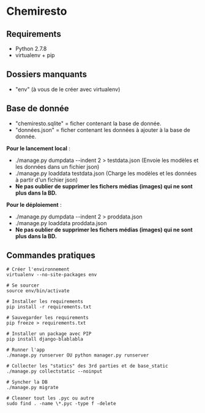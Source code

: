 # Chemiresto

## Requirements

- Python 2.7.8
- virtualenv + pip

## Dossiers manquants

- "env" (à vous de le créer avec virtualenv)

## Base de donnée

- "chemiresto.sqlite" = ficher contenant la base de donnée.
- "données.json" = ficher contenant les données à ajouter à la base de donnée.

**Pour le lancement local** :

- ./manage.py dumpdata --indent 2 > testdata.json   (Envoie les modèles et les données dans un fichier json)
- ./manage.py loaddata testdata.json   (Charge les modèles et les données à partir d'un fichier json)
- **Ne pas oublier de supprimer les fichers médias (images) qui ne sont plus dans la BD.**

**Pour le déploiement** :

- ./manage.py dumpdata --indent 2 > proddata.json
- ./manage.py loaddata proddata.json
- **Ne pas oublier de supprimer les fichers médias (images) qui ne sont plus dans la BD.**

## Commandes pratiques

```
# Créer l'environnement 
virtualenv --no-site-packages env

# Se sourcer
source env/bin/activate

# Installer les requirements
pip install -r requirements.txt

# Sauvegarder les requirements
pip freeze > requirements.txt

# Installer un package avec PIP
pip install django-blablabla

# Runner l'app
./manage.py runserver OU python manager.py runserver

# Collecter les "statics" des 3rd parties et de base_static
./manage.py collectstatic --noinput

# Syncher la DB
./manage.py migrate

# Cleaner tout les .pyc ou autre
sudo find . -name \*.pyc -type f -delete
```

